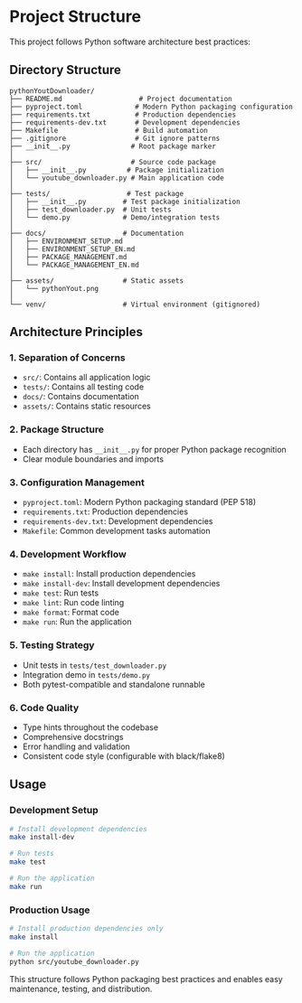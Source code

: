 # Project Structure

This project follows Python software architecture best practices:

## Directory Structure

```
pythonYoutDownloader/
├── README.md                   # Project documentation
├── pyproject.toml             # Modern Python packaging configuration
├── requirements.txt           # Production dependencies
├── requirements-dev.txt       # Development dependencies
├── Makefile                   # Build automation
├── .gitignore                 # Git ignore patterns
├── __init__.py               # Root package marker
│
├── src/                      # Source code package
│   ├── __init__.py          # Package initialization
│   └── youtube_downloader.py # Main application code
│
├── tests/                   # Test package
│   ├── __init__.py         # Test package initialization
│   ├── test_downloader.py  # Unit tests
│   └── demo.py             # Demo/integration tests
│
├── docs/                   # Documentation
│   ├── ENVIRONMENT_SETUP.md
│   ├── ENVIRONMENT_SETUP_EN.md
│   ├── PACKAGE_MANAGEMENT.md
│   └── PACKAGE_MANAGEMENT_EN.md
│
├── assets/                 # Static assets
│   └── pythonYout.png
│
└── venv/                   # Virtual environment (gitignored)
```

## Architecture Principles

### 1. **Separation of Concerns**
- `src/`: Contains all application logic
- `tests/`: Contains all testing code
- `docs/`: Contains documentation
- `assets/`: Contains static resources

### 2. **Package Structure**
- Each directory has `__init__.py` for proper Python package recognition
- Clear module boundaries and imports

### 3. **Configuration Management**
- `pyproject.toml`: Modern Python packaging standard (PEP 518)
- `requirements.txt`: Production dependencies
- `requirements-dev.txt`: Development dependencies
- `Makefile`: Common development tasks automation

### 4. **Development Workflow**
- `make install`: Install production dependencies
- `make install-dev`: Install development dependencies
- `make test`: Run tests
- `make lint`: Run code linting
- `make format`: Format code
- `make run`: Run the application

### 5. **Testing Strategy**
- Unit tests in `tests/test_downloader.py`
- Integration demo in `tests/demo.py`
- Both pytest-compatible and standalone runnable

### 6. **Code Quality**
- Type hints throughout the codebase
- Comprehensive docstrings
- Error handling and validation
- Consistent code style (configurable with black/flake8)

## Usage

### Development Setup
```bash
# Install development dependencies
make install-dev

# Run tests
make test

# Run the application
make run
```

### Production Usage
```bash
# Install production dependencies only
make install

# Run the application
python src/youtube_downloader.py
```

This structure follows Python packaging best practices and enables easy maintenance, testing, and distribution.